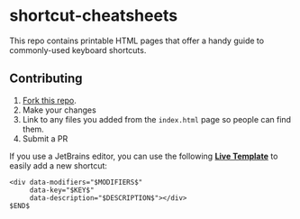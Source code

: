 # shortcut-cheatsheets

This repo contains printable HTML pages that offer a handy guide to commonly-used keyboard shortcuts.

## Contributing

1. [Fork this repo](https://github.com/benchristel/shortcut-cheatsheets#fork-destination-box).
2. Make your changes
3. Link to any files you added from the `index.html` page so people can find them.
4. Submit a PR

If you use a JetBrains editor, you can use the following [**Live Template**](https://www.jetbrains.com/help/idea/2016.1/live-templates.html) to easily add a new shortcut:

```
<div data-modifiers="$MODIFIERS$"
     data-key="$KEY$"
     data-description="$DESCRIPTION$"></div>
$END$
```
